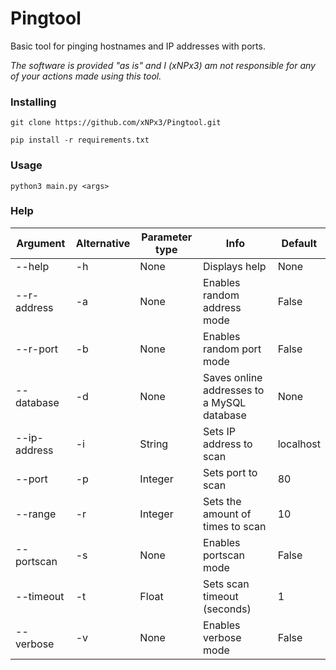 # Pingtool

Basic tool for pinging hostnames and IP addresses with ports.

*The software is provided "as is" and I (xNPx3) am not responsible for any of your actions made using this tool.*

### Installing

`git clone https://github.com/xNPx3/Pingtool.git`

`pip install -r requirements.txt`

### Usage

`python3 main.py <args>`

### Help
|   Argument   | Alternative | Parameter type |                    Info                    |  Default  |
|--------------|-------------|----------------|--------------------------------------------|-----------|
|    --help    |      -h     |      None      |               Displays help                |    None   |
| --r-address  |      -a     |      None      |        Enables random address mode         |   False   |
|   --r-port   |      -b     |      None      |          Enables random port mode          |   False   |
|  --database  |      -d     |      None      | Saves online addresses to a MySQL database |    None   |
| --ip-address |      -i     |     String     |          Sets IP address to scan           | localhost |
|    --port    |      -p     |     Integer    |             Sets port to scan              |     80    |
|   --range    |      -r     |     Integer    |      Sets the amount of times to scan      |     10    |
|  --portscan  |      -s     |      None      |           Enables portscan mode            |   False   |
|  --timeout   |      -t     |     Float      |        Sets scan timeout (seconds)         |     1     |
|  --verbose   |      -v     |      None      |            Enables verbose mode            |   False   |
